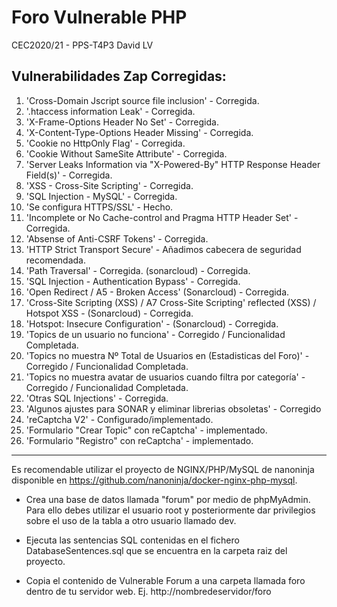 # Foro Vulnerable PHP
CEC2020/21 - PPS-T4P3
David LV

## Vulnerabilidades Zap Corregidas:
1. 'Cross-Domain Jscript source file inclusion' - Corregida.
2. '.htaccess information Leak' - Corregida.
3. 'X-Frame-Options Header No Set' - Corregida.
4. 'X-Content-Type-Options Header Missing' - Corregida.
5. 'Cookie no HttpOnly Flag' - Corregida.
6. 'Cookie Without SameSite Attribute' - Corregida.
7. 'Server Leaks Information via "X-Powered-By" HTTP Response Header Field(s)' - Corregida.
8. 'XSS - Cross-Site Scripting' - Corregida.
9. 'SQL Injection - MySQL' - Corregida.
10. 'Se configura HTTPS/SSL' - Hecho.
11. 'Incomplete or No Cache-control and Pragma HTTP Header Set' - Corregida.
12. 'Absense of Anti-CSRF Tokens' - Corregida.
13. 'HTTP Strict Transport Secure' - Añadimos cabecera de seguridad recomendada.
14. 'Path Traversal' - Corregida. (sonarcloud) - Corregida.
15. 'SQL Injection - Authentication Bypass' - Corregida.
16. 'Open Redirect / A5 - Broken Access' (Sonarcloud) - Corregida.
17. 'Cross-Site Scripting (XSS) / A7 Cross-Site Scripting' reflected (XSS) / Hotspot XSS - (Sonarcloud) - Corregida.
18. 'Hotspot: Insecure Configuration' - (Sonarcloud) - Corregida.
19. 'Topics de un usuario no funciona' - Corregido / Funcionalidad Completada.
20. 'Topics no muestra Nº Total de Usuarios en (Estadisticas del Foro)' - Corregido / Funcionalidad Completada.
21. 'Topics no muestra avatar de usuarios cuando filtra por categoría' - Corregido / Funcionalidad Completada.
22. 'Otras SQL Injections' - Corregida.
23. 'Algunos ajustes para SONAR y eliminar librerias obsoletas' - Corregido
24. 'reCaptcha V2' - Configurado/implementado.
25. 'Formulario "Crear Topic" con reCaptcha' - implementado.
26. 'Formulario "Registro" con reCaptcha' - implementado.

***

Es recomendable utilizar el proyecto de NGINX/PHP/MySQL de nanoninja disponible en https://github.com/nanoninja/docker-nginx-php-mysql. 

* Crea una base de datos llamada "forum" por medio de phpMyAdmin. Para ello debes utilizar el usuario root y posteriormente dar privilegios sobre el uso de la tabla a otro usuario llamado dev.

* Ejecuta las sentencias SQL contenidas en el fichero DatabaseSentences.sql que se encuentra en la carpeta raiz del proyecto.
* Copia el contenido de Vulnerable Forum a una carpeta llamada foro dentro de tu servidor web. Ej. http://nombredeservidor/foro
 

